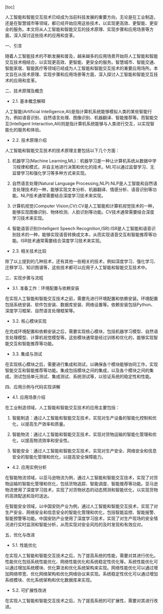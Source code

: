 
[toc]                    
                
                
人工智能和智能交互技术已经成为当前科技发展的重要方向，无论是在工业制造，还是在智慧城市等领域，都已经开始应用这些技术，以实现更高效、更智能、更安全的服务。本文将从人工智能和智能交互的技术原理、实现步骤和应用场景等方面，深入探讨这些技术的应用和变革。

一、引言

随着人工智能技术的不断发展和普及，越来越多的应用场景开始将人工智能和智能交互技术相结合，以实现更高效、更智能、更安全的服务。智慧城市、智能交通、智能家居、智能医疗等领域已经成为人工智能和智能交互技术的重要应用场所。本文旨在从技术原理、实现步骤和应用场景等方面，深入探讨人工智能和智能交互技术的应用和变革。

二、技术原理及概念

- 2.1. 基本概念解释

人工智能(Artificial Intelligence,AI)是指计算机系统能够模拟人类的某些智能行为，例如语音识别、自然语言处理、图像识别、机器翻译、智能推荐等。而智能交互(Intelligent Interaction,AII)则是指计算机系统能够与人类进行交互，以实现智能化的服务和体验。

- 2.2. 技术原理介绍

人工智能和智能交互技术的技术原理主要包括以下几个方面：

1. 机器学习(Machine Learning,ML)：机器学习是一种让计算机系统从数据中学习规律和模式，并自主地进行决策和优化的技术。ML可以通过监督学习、无监督学习和强化学习等多种方式来实现。

2. 自然语言处理(Natural Language Processing,NLP):NLP是人工智能和自然语言处理技术的一种，能够实现文本分析、机器翻译、情感分析、语音识别等功能。NLP技术通常需要结合深度学习技术来实现。

3. 计算机视觉(Computer Vision,CV):CV是人工智能和计算机视觉技术的一种，能够实现图像识别、物体检测、人脸识别等功能。CV技术通常需要结合深度学习技术来实现。

4. 智能语音识别(Intelligent Speech Recognition,ISR):ISR是人工智能和语音识别技术的一种，能够实现语音转换成文本，从而实现语音交互和智能推荐等功能。ISR技术通常需要结合深度学习技术来实现。

- 2.3. 相关技术比较

除了以上提到的几种技术，还有其他一些相关的技术，例如深度学习、强化学习、迁移学习、知识图谱等，这些技术都可以应用于人工智能和智能交互技术中。

三、实现步骤与流程

- 3.1. 准备工作：环境配置与依赖安装

在实现人工智能和智能交互技术之前，需要先进行环境配置和依赖安装。环境配置包括系统安装、软件包安装、数据库安装、网络设置等。依赖安装包括Python、深度学习框架、自然语言处理框架等。

- 3.2. 核心模块实现

在完成环境配置和依赖安装之后，需要实现核心模块，包括机器学习模型、自然语言处理模型、计算机视觉模型等。这些模块通常是经过训练和优化的，能够实现智能交互和智能推荐等功能。

- 3.3. 集成与测试

在实现核心模块之后，需要进行集成和测试，以确保各个模块能够协同工作，实现智能交互和智能推荐等功能。集成包括模块之间的集成，以及各个模块之间的集成。测试包括单元测试、集成测试、系统测试等，以验证系统的稳定性和性能。

四、应用示例与代码实现讲解

- 4.1. 应用场景介绍

在工业制造领域，人工智能和智能交互技术的应用主要包括：

1. 智能制造：通过人工智能和智能交互技术，实现对生产设备的智能化控制和优化，以提高生产效率和质量。

2. 智能物流：通过人工智能和智能交互技术，实现对货物运输的智能化管理和优化，以提高物流效率和安全性。

3. 智能安全：通过人工智能和智能交互技术，实现对生产安全、网络安全和信息安全的智能化管理和优化，以提高安全保障能力。

- 4.2. 应用实例分析

在智能物流领域，以亚马逊物流为例，通过人工智能和智能交互技术，实现了对货物运输的智能化管理和优化，包括货物追踪、智能调度、智能推荐等功能。亚马逊物流使用了深度学习技术，实现了对货物状态的动态预测和智能优化，以实现货物的高效配送和及时送达。

在智能安全领域，以中国安防产业为例，通过人工智能和智能交互技术，实现了对生产安全、网络安全和信息安全的智能化管理和优化，包括智能监控、智能报警、智能预警等功能。中国安防产业使用了深度学习技术，实现了对生产现场的安全情况进行实时监测和智能分析，从而实现对安全风险的及时发现和有效应对。

五、优化与改进

- 5.1. 性能优化

在实现人工智能和智能交互技术之后，为了提高系统的性能，需要对其进行优化。性能优化包括系统性能优化、网络性能优化和系统稳定性优化等。系统性能优化可以通过增加系统模块、优化算法和优化系统架构来实现。网络性能优化可以通过增加网络带宽、优化网络架构和优化网络协议来实现。系统稳定性优化可以通过增加系统模块、优化系统架构和优化数据库来实现。

- 5.2. 可扩展性改进

在实现人工智能和智能交互技术之后，为了提高系统的可扩展性，需要对其进行改进。

